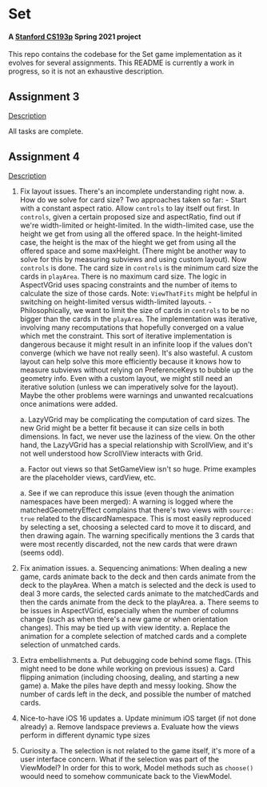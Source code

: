 # Set

#### A [Stanford CS193p](https://cs193p.sites.stanford.edu/) Spring 2021 project

This repo contains the codebase for the Set game implementation as it evolves for several
assignments. This README is currently a work in progress, so it is not an exhaustive description.

## Assignment 3

[Description](resources/assignment_3_0.pdf)

All tasks are complete.

## Assignment 4

[Description](resources/assignment_4_0.pdf)

1. Fix layout issues. There's an incomplete understanding right now.
    a. How do we solve for card size? Two approaches taken so far:
        - Start with a constant aspect ratio. Allow `controls` to lay itself out first. In
          `controls`, given a certain proposed size and aspectRatio, find out if we're width-limited
          or height-limited. In the width-limited case, use the height we get from using all the
          offered space. In the height-limited case, the height is the max of the hieght we get
          from using all the offered space and some maxHeight. (There might be another way to solve
          for this by measuring subviews and using custom layout). Now `controls` is done. The card
          size in `controls` is the minimum card size the cards in `playArea`. There is no maximum
          card size. The logic in AspectVGrid uses spacing constraints and the number of items to
          calculate the size of those cards. Note: `ViewThatFits` might be helpful in switching on
          height-limited versus width-limited layouts.
        - Philosophically, we want to limit the size of cards in `controls` to be no bigger than
          the cards in the `playArea`. The implementation was iterative, involving many
          recomputations that hopefully converged on a value which met the constraint. This sort of
          iterative implementation is dangerous because it might result in an infinite loop if the
          values don't converge (which we have not really seen). It's also wasteful. A custom layout
          can help solve this more efficiently because it knows how to measure subviews without
          relying on PreferenceKeys to bubble up the geometry info. Even with a custom layout, we
          might still need an iterative solution (unless we can imperatively solve for the layout).
          Maybe the other problems were warnings and unwanted recalcuations once animations were
          added.
          
    a. LazyVGrid may be complicating the computation of card sizes. The new Grid might be a better
       fit because it can size cells in both dimensions. In fact, we never use the laziness of the
       view. On the other hand, the LazyVGrid has a special relationship with ScrollView, and it's
       not well understood how ScrollView interacts with Grid.
       
    a. Factor out views so that SetGameView isn't so huge. Prime examples are the placeholder views,
       cardView, etc.
       
    a. See if we can reproduce this issue (even though the animation namespaces have been merged):
       A warning is logged where the matchedGeometryEffect complains that there's two views with
       `source: true` related to the discardNamespace. This is most easily reproduced by selecting a
       set, choosing a selected card to move it to discard, and then drawing again. The warning
       specifically mentions the 3 cards that were most recently discarded, not the new cards that
       were drawn (seems odd).
    
2. Fix animation issues.
    a. Sequencing animations: When dealing a new game, cards animate back to the deck and then cards
       animate from the deck to the playArea. When a match is selected and the deck is used to deal
       3 more cards, the selected cards animate to the matchedCards and then the cards animate from
       the deck to the playArea.
    a. There seems to be issues in AspectVGrid, especially when the number of columns change (such
       as when there's a new game or when orientation changes). This may be tied up with view
       identity.
    a. Replace the animation for a complete selection of matched cards and a complete selection of
       unmatched cards.

3. Extra embellishments
    a. Put debugging code behind some flags. (This might need to be done while working on previous
       issues)
    a. Card flipping animation (including choosing, dealing, and starting a new game)
    a. Make the piles have depth and messy looking. Show the number of cards left in the deck, and
       possible the number of matched cards.

4. Nice-to-have iOS 16 updates
    a. Update minimum iOS target (if not done already)
    a. Remove landspace previews
    a. Evaluate how the views perform in different dynamic type sizes

5. Curiosity
    a. The selection is not related to the game itself, it's more of a user interface concern.
       What if the selection was part of the ViewModel? In order for this to work, Model methods
       such as `choose()` woould need to somehow communicate back to the ViewModel.
